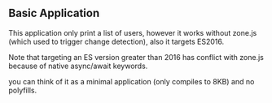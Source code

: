 ## Basic Application
This application only print a list of users, however it works without zone.js (which used to trigger change detection), also it targets ES2016.

Note that targeting an ES version greater than 2016 has conflict with zone.js because of native async/await keywords.

you can think of it as a minimal application (only compiles to 8KB) and no polyfills.
